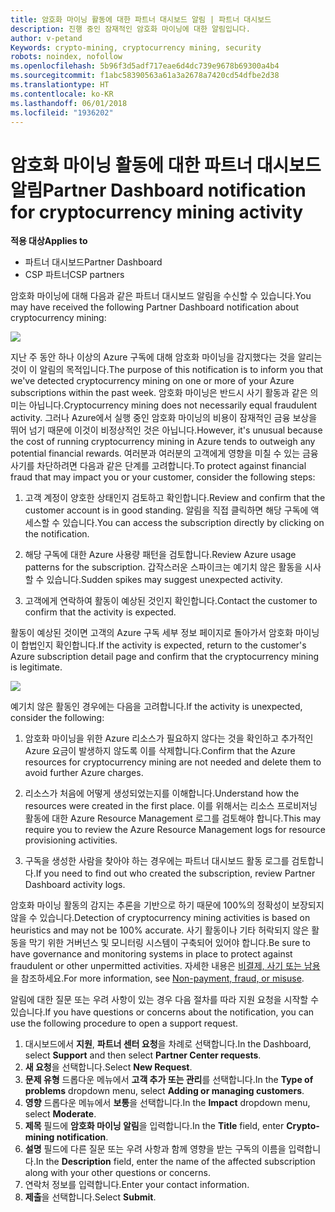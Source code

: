 ```yaml
---
title: 암호화 마이닝 활동에 대한 파트너 대시보드 알림 | 파트너 대시보드
description: 진행 중인 잠재적인 암호화 마이닝에 대한 알림입니다.
author: v-petand
Keywords: crypto-mining, cryptocurrency mining, security
robots: noindex, nofollow
ms.openlocfilehash: 5b96f3d5adf717eae6d4dc739e9678b69300a4b4
ms.sourcegitcommit: f1abc58390563a61a3a2678a7420cd54dfbe2d38
ms.translationtype: HT
ms.contentlocale: ko-KR
ms.lasthandoff: 06/01/2018
ms.locfileid: "1936202"
---
```

# <a name="partner-dashboard-notification-for-cryptocurrency-mining-activity"></a><span data-ttu-id="d70bd-103">암호화 마이닝 활동에 대한 파트너 대시보드 알림</span><span class="sxs-lookup"><span data-stu-id="d70bd-103">Partner Dashboard notification for cryptocurrency mining activity</span></span>

**<span data-ttu-id="d70bd-104">적용 대상</span><span class="sxs-lookup"><span data-stu-id="d70bd-104">Applies to</span></span>**

-  <span data-ttu-id="d70bd-105">파트너 대시보드</span><span class="sxs-lookup"><span data-stu-id="d70bd-105">Partner Dashboard</span></span>
-  <span data-ttu-id="d70bd-106">CSP 파트너</span><span class="sxs-lookup"><span data-stu-id="d70bd-106">CSP partners</span></span>

<span data-ttu-id="d70bd-107">암호화 마이닝에 대해 다음과 같은 파트너 대시보드 알림을 수신할 수 있습니다.</span><span class="sxs-lookup"><span data-stu-id="d70bd-107">You may have received the following Partner Dashboard notification about cryptocurrency mining:</span></span>
 
![](images/crypto1.png)

<span data-ttu-id="d70bd-108">지난 주 동안 하나 이상의 Azure 구독에 대해 암호화 마이닝을 감지했다는 것을 알리는 것이 이 알림의 목적입니다.</span><span class="sxs-lookup"><span data-stu-id="d70bd-108">The purpose of this notification is to inform you that we've detected cryptocurrency mining on one or more of your Azure subscriptions within the past week.</span></span> <span data-ttu-id="d70bd-109">암호화 마이닝은 반드시 사기 활동과 같은 의미는 아닙니다.</span><span class="sxs-lookup"><span data-stu-id="d70bd-109">Cryptocurrency mining does not necessarily equal fraudulent activity.</span></span> <span data-ttu-id="d70bd-110">그러나 Azure에서 실행 중인 암호화 마이닝의 비용이 잠재적인 금융 보상을 뛰어 넘기 때문에 이것이 비정상적인 것은 아닙니다.</span><span class="sxs-lookup"><span data-stu-id="d70bd-110">However, it's unusual because the cost of running cryptocurrency mining in Azure tends to outweigh any potential financial rewards.</span></span> <span data-ttu-id="d70bd-111">여러분과 여러분의 고객에게 영향을 미칠 수 있는 금융 사기를 차단하려면 다음과 같은 단계를 고려합니다.</span><span class="sxs-lookup"><span data-stu-id="d70bd-111">To protect against financial fraud that may impact you or your customer, consider the following steps:</span></span>

1.  <span data-ttu-id="d70bd-112">고객 계정이 양호한 상태인지 검토하고 확인합니다.</span><span class="sxs-lookup"><span data-stu-id="d70bd-112">Review and confirm that the customer account is in good standing.</span></span> <span data-ttu-id="d70bd-113">알림을 직접 클릭하면 해당 구독에 액세스할 수 있습니다.</span><span class="sxs-lookup"><span data-stu-id="d70bd-113">You can access the subscription directly by clicking on the notification.</span></span>

2.  <span data-ttu-id="d70bd-114">해당 구독에 대한 Azure 사용량 패턴을 검토합니다.</span><span class="sxs-lookup"><span data-stu-id="d70bd-114">Review Azure usage patterns for the subscription.</span></span> <span data-ttu-id="d70bd-115">갑작스러운 스파이크는 예기치 않은 활동을 시사할 수 있습니다.</span><span class="sxs-lookup"><span data-stu-id="d70bd-115">Sudden spikes may suggest unexpected activity.</span></span>

3.  <span data-ttu-id="d70bd-116">고객에게 연락하여 활동이 예상된 것인지 확인합니다.</span><span class="sxs-lookup"><span data-stu-id="d70bd-116">Contact the customer to confirm that the activity is expected.</span></span>

<span data-ttu-id="d70bd-117">활동이 예상된 것이면 고객의 Azure 구독 세부 정보 페이지로 돌아가서 암호화 마이닝이 합법인지 확인합니다.</span><span class="sxs-lookup"><span data-stu-id="d70bd-117">If the activity is expected, return to the customer's Azure subscription detail page and confirm that the cryptocurrency mining is legitimate.</span></span> 


![](images/crypto2.png)

<span data-ttu-id="d70bd-118">예기치 않은 활동인 경우에는 다음을 고려합니다.</span><span class="sxs-lookup"><span data-stu-id="d70bd-118">If the activity is unexpected, consider the following:</span></span>

1.  <span data-ttu-id="d70bd-119">암호화 마이닝을 위한 Azure 리소스가 필요하지 않다는 것을 확인하고 추가적인 Azure 요금이 발생하지 않도록 이를 삭제합니다.</span><span class="sxs-lookup"><span data-stu-id="d70bd-119">Confirm that the Azure resources for cryptocurrency mining are not needed and delete them to avoid further Azure charges.</span></span>

2.  <span data-ttu-id="d70bd-120">리소스가 처음에 어떻게 생성되었는지를 이해합니다.</span><span class="sxs-lookup"><span data-stu-id="d70bd-120">Understand how the resources were created in the first place.</span></span> <span data-ttu-id="d70bd-121">이를 위해서는 리소스 프로비저닝 활동에 대한 Azure Resource Management 로그를 검토해야 합니다.</span><span class="sxs-lookup"><span data-stu-id="d70bd-121">This may require you to review the Azure Resource Management logs for resource provisioning activities.</span></span>

3.  <span data-ttu-id="d70bd-122">구독을 생성한 사람을 찾아야 하는 경우에는 파트너 대시보드 활동 로그를 검토합니다.</span><span class="sxs-lookup"><span data-stu-id="d70bd-122">If you need to find out who created the subscription, review Partner Dashboard activity logs.</span></span>

<span data-ttu-id="d70bd-123">암호화 마이닝 활동의 감지는 추론을 기반으로 하기 때문에 100%의 정확성이 보장되지 않을 수 있습니다.</span><span class="sxs-lookup"><span data-stu-id="d70bd-123">Detection of cryptocurrency mining activities is based on heuristics and may not be 100% accurate.</span></span> <span data-ttu-id="d70bd-124">사기 활동이나 기타 허락되지 않은 활동을 막기 위한 거버넌스 및 모니터링 시스템이 구축되어 있어야 합니다.</span><span class="sxs-lookup"><span data-stu-id="d70bd-124">Be sure to have governance and monitoring systems in place to protect against fraudulent or other unpermitted activities.</span></span> <span data-ttu-id="d70bd-125">자세한 내용은 [비결제, 사기 또는 남용](https://docs.microsoft.com/partner-center/non-payment--fraud--or-misuse)을 참조하세요.</span><span class="sxs-lookup"><span data-stu-id="d70bd-125">For more information, see [Non-payment, fraud, or misuse](https://docs.microsoft.com/partner-center/non-payment--fraud--or-misuse).</span></span>

<span data-ttu-id="d70bd-126">알림에 대한 질문 또는 우려 사항이 있는 경우 다음 절차를 따라 지원 요청을 시작할 수 있습니다.</span><span class="sxs-lookup"><span data-stu-id="d70bd-126">If you have questions or concerns about the notification, you can use the following procedure to open a support request.</span></span>

1.  <span data-ttu-id="d70bd-127">대시보드에서 **지원**, **파트너 센터 요청**을 차례로 선택합니다.</span><span class="sxs-lookup"><span data-stu-id="d70bd-127">In the Dashboard, select **Support** and then select **Partner Center requests**.</span></span>
3.  <span data-ttu-id="d70bd-128">**새 요청**을 선택합니다.</span><span class="sxs-lookup"><span data-stu-id="d70bd-128">Select **New Request**.</span></span> 
4.  <span data-ttu-id="d70bd-129">**문제 유형** 드롭다운 메뉴에서 **고객 추가 또는 관리**를 선택합니다.</span><span class="sxs-lookup"><span data-stu-id="d70bd-129">In the **Type of problems** dropdown menu, select **Adding or managing customers**.</span></span>
5.  <span data-ttu-id="d70bd-130">**영향** 드롭다운 메뉴에서 **보통**을 선택합니다.</span><span class="sxs-lookup"><span data-stu-id="d70bd-130">In the **Impact** dropdown menu, select **Moderate**.</span></span>
6.  <span data-ttu-id="d70bd-131">**제목** 필드에 **암호화 마이닝 알림**을 입력합니다.</span><span class="sxs-lookup"><span data-stu-id="d70bd-131">In the **Title** field, enter **Crypto-mining notification**.</span></span>
7.  <span data-ttu-id="d70bd-132">**설명** 필드에 다른 질문 또는 우려 사항과 함께 영향을 받는 구독의 이름을 입력합니다.</span><span class="sxs-lookup"><span data-stu-id="d70bd-132">In the **Description** field, enter the name of the affected subscription along with your other questions or concerns.</span></span> 
8.  <span data-ttu-id="d70bd-133">연락처 정보를 입력합니다.</span><span class="sxs-lookup"><span data-stu-id="d70bd-133">Enter your contact information.</span></span>
9.  <span data-ttu-id="d70bd-134">**제출**을 선택합니다.</span><span class="sxs-lookup"><span data-stu-id="d70bd-134">Select **Submit**.</span></span>



